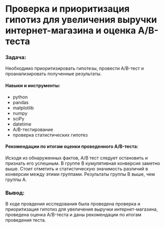 # Проверка и приоритизация гипотиз для увеличения выручки интернет-магазина и оценка A/B-теста

### Задача:

Необходимо приоритизировать гипотезы, провести A/B-тест и проанализировать полученные результаты.

#### Навыки и инструменты:

- python
- pandas
- matplotlib
- numpy
- sciPy
- datetime
- A/B-тестирование
- проверка статистических гипотез

#### Рекомендации по итогам оценки проведенного A/B-теста:

Исходя из обнаруженных фактов, А/В тест следует остановить и признать его успешным. В группе B кумулятивная конверсия заметно выше. Стоит отметить и статистическую значимость различий в конверсии между этими группами. Результаты группы В выше, чем группы А.

### Вывод:
В ходе провдения исследования была проведена проверка и приоритизация гипотиз для увеличения выручки интернет-магазина, проведена оценка A/B-теста и даны рекомендации по итогам проведения теста.
